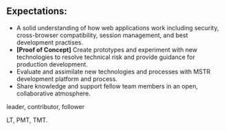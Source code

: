 ## Expectations:
- A solid understanding of how web applications work including security, cross-browser compatibility, session management, and best development practises.
- **[Proof of Concept]** Create prototypes and experiment with new technologies to resolve technical risk and provide guidance for production development.
- Evaluate and assimilate new technologies and processes with MSTR development platform and process.
- Share knowledge and support fellow team members in an open, collaborative atmosphere.


leader, contributor, follower

LT, PMT, TMT.